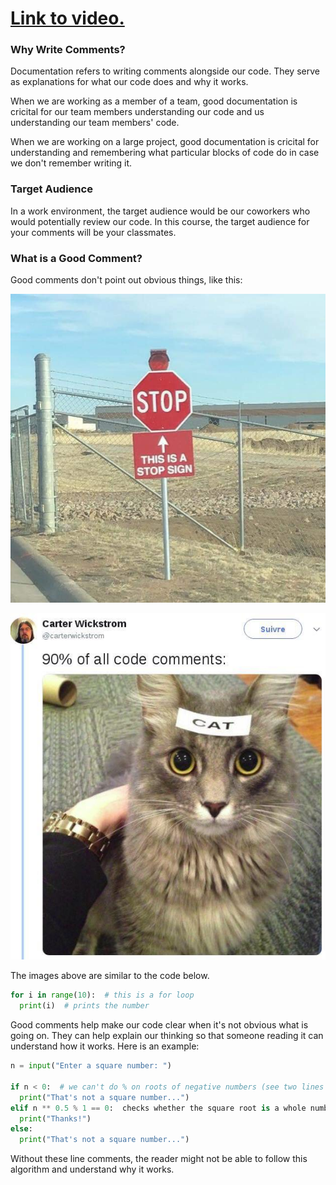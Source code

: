 # [Link to video.](https://www.youtube.com/watch?v=FVLGidlznhE&list=PLVD25niNi0Bkf2psAf7PzB1SV068XyNPo&index=36)

### Why Write Comments?

Documentation refers to writing comments alongside our code. They serve as explanations for what our code does and why it works.

When we are working as a member of a team, good documentation is cricital for our team members understanding our code and us understanding our team members' code.

When we are working on a large project, good documentation is cricital for understanding and remembering what particular blocks of code do in case we don't remember writing it.

### Target Audience

In a work environment, the target audience would be our coworkers who would potentially review our code. In this course, the target audience for your comments will be your classmates.

### What is a Good Comment?

Good comments don't point out obvious things, like this:

![](https://raw.githubusercontent.com/MissStrong/ICS3UE_Semester_2_2020-2021/main/Images/Stop_Sign.jpg)

![](https://raw.githubusercontent.com/MissStrong/ICS3UE_Semester_2_2020-2021/main/Images/Cat.jpg)

The images above are similar to the code below.

```python
for i in range(10):  # this is a for loop
  print(i)  # prints the number
```

Good comments help make our code clear when it's not obvious what is going on. They can help explain our thinking so that someone reading it can understand how it works. Here is an example:

```python
n = input("Enter a square number: ")

if n < 0:  # we can't do % on roots of negative numbers (see two lines below)
  print("That's not a square number...")
elif n ** 0.5 % 1 == 0:  checks whether the square root is a whole number
  print("Thanks!")
else:
  print("That's not a square number...")

```

Without these line comments, the reader might not be able to follow this algorithm and understand why it works.
